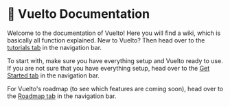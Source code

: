 # 📄 Vuelto Documentation

Welcome to the documentation of Vuelto! Here you will find a wiki, which is basically all function explained. New to Vuelto? Then head over to the [tutorials tab](../tutorials/index.md) in the navigation bar.

To start with, make sure you have everything setup and Vuelto ready to use. If you are not sure that you have everything setup, head over to the [Get Started tab](../get-started.md) in the navigation bar.

For Vuelto's roadmap (to see which features are coming soon), head over to the [Roadmap tab](../roadmap/v1.md) in the navigation bar. 
